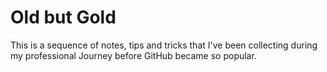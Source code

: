 # Old but Gold

This is a sequence of notes, tips and tricks that I've been collecting during my professional Journey before GitHub became so popular.
